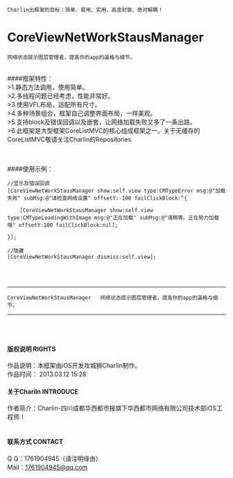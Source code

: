 
    Charlin出框架的目标：简单、易用、实用、高度封装、绝对解耦！

# CoreViewNetWorkStausManager
    网络状态提示图层管理者，提高你的app的逼格与细节。
<br />
####框架特性：<br />
>1.静态方法调用，使用简单。<br />
>2.多线程问题已经考虑，性能非常好。<br />
>3.使用VFL布局，适配所有尺寸。<br />
>4.多种场景组合，框架自己调整界面布局，一样美观。<br />
>5.支持block及错误回调以及嵌套，让网络加载失败又多了一条出路。<br />
>6.此框架是大型框架CoreListMVC的核心组成框架之一。关于无缓存的CoreListMVC敬请关注Charlin的Repositories<br />




<br /><br />
####使用示例：<br />
    
    //显示及错误回调
    [CoreViewNetWorkStausManager show:self.view type:CMTypeError msg:@"加载失败" subMsg:@"请检查网络设置" offsetY:-100 failClickBlock:^{
        
        [CoreViewNetWorkStausManager show:self.view type:CMTypeLoadingWithImage msg:@"正在加载" subMsg:@"请稍等。正在努力加载哦" offsetY:100 failClickBlock:nil];
    
    }];
    
    //隐藏
    [CoreViewNetWorkStausManager dismiss:self.view];
<br /><br />


-----
    CoreViewNetWorkStausManager   网络状态提示图层管理者，提高你的app的逼格与细节。
-----

<br /><br />

#### 版权说明 RIGHTS <br />
作品说明：本框架由iOS开发攻城狮Charlin制作。<br />
作品时间： 2013.03.12 15:28<br />


#### 关于Chariln INTRODUCE <br />
作者简介：Charlin-四川成都华西都市报旗下华西都市网络有限公司技术部iOS工程师！<br /><br />


#### 联系方式 CONTACT <br />
Q    Q：1761904945（请注明缘由）<br />
Mail：1761904945@qq.com<br />
